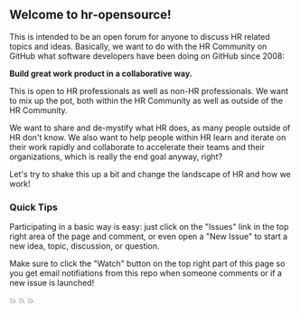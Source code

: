 ## Welcome to hr-opensource!


This is intended to be an open forum for anyone to discuss HR related topics and ideas. Basically, we want to do with the HR Community on GitHub what software developers have been doing on GitHub since 2008: 

**Build great work product in a collaborative way.**  

This is open to HR professionals as well as non-HR professionals. We want to mix up the pot, both within the HR Community as well as outside of the HR Community. 

We want to share and de-mystify what HR does, as many people outside of HR don't know. We also want to help people within HR learn and iterate on their work rapidly and collaborate to accelerate their teams and their organizations, which is really the end goal anyway, right? 

Let's try to shake this up a bit and change the landscape of HR and how we work!

### Quick Tips

Participating in a basic way is easy: just click on the "Issues" link in the top right area of the page and comment, or even open a "New Issue" to start a new idea, topic, discussion, or question.

Make sure to click the "Watch" button on the top right part of this page so you get email notifiations from this repo when someone comments or if a new issue is launched!

:boom: :boom: :boom:


